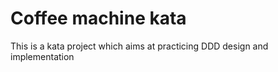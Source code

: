 # Coffee machine kata
This is a kata project which aims at practicing DDD design and implementation
